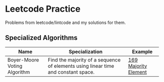 # Leetcode Practice
Problems from leetcode/lintcode and my solutions for them.  

## Specialized Algorithms 
|  Name  | Specialization | Example |
| ------ | -------------- | ------- |
| Boyer-Moore Voting Algorithm | Find the majority of a sequence of elements using linear time and constant space. | [169 Majority Element](code/list/169_majority_element.py) |